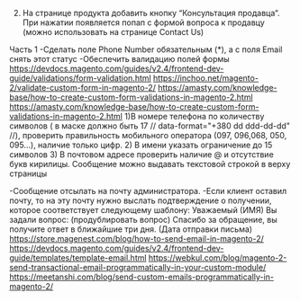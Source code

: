 2. На странице продукта добавить кнопку “Консультация продавца“. При нажатии появляется попап с формой вопроса к продавцу
(можно использовать на странице Contact Us)

Часть 1
-Сделать поле Phone Number обязательным (*), а с поля Email снять этот статус
-Обеспечить валидацию полей формы
https://devdocs.magento.com/guides/v2.4/frontend-dev-guide/validations/form-validation.html
https://inchoo.net/magento-2/validate-custom-form-in-magento-2/
https://amasty.com/knowledge-base/how-to-create-custom-form-validations-in-magento-2.html
https://amasty.com/knowledge-base/how-to-create-custom-form-validations-in-magento-2.html
1)В номере телефона по количеству символов ( в маске должно быть 17 // data-format="+380 dd ddd-dd-dd" //), проверить
правильность мобильного оператора (097, 096,068, 050, 095…), наличие только цифр.
2) В имени указать ограничение до 15 символов
3) В почтовом адресе проверить наличие @ и отсутствие букв кирилицы.
Сообщение можно выдавать текстовой строкой в верху страницы

-Сообщение отсылать на почту администратора.
-Если клиент оставил почту, то на эту почту нужно выслать подтверждение о получении, которое соответствует следующему
шаблону:
Уважаемый (ИМЯ)
Вы задали вопрос:
(продублировать вопрос)
Спасибо за обращение, вы получите ответ в ближайшие три дня.
(Дата отправки письма)
https://store.magenest.com/blog/how-to-send-email-in-magento-2/
https://devdocs.magento.com/guides/v2.4/frontend-dev-guide/templates/template-email.html
https://webkul.com/blog/magento-2-send-transactional-email-programmatically-in-your-custom-module/
https://meetanshi.com/blog/send-custom-emails-programmatically-in-magento-2/